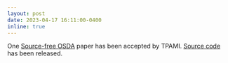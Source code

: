 ```yaml
---
layout: post
date: 2023-04-17 16:11:00-0400
inline: true
---
```

One [Source-free OSDA](https://arxiv.org/abs/2202.06174) paper has been accepted by TPAMI. [Source code](https://github.com/Luoyadan/SF-PGL) has been released.